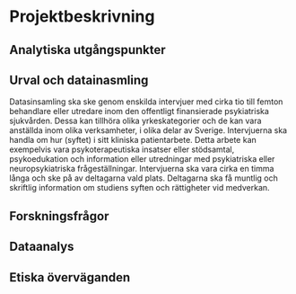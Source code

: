 # Projektbeskrivning

## Analytiska utgångspunkter


## Urval och datainasmling
Datasinsamling ska ske genom enskilda intervjuer med cirka tio till femton behandlare eller utredare inom den offentligt finansierade psykiatriska sjukvården. Dessa kan tillhöra olika yrkeskategorier och de kan vara anställda inom olika verksamheter, i olika delar av Sverige. Intervjuerna ska handla om hur (syftet) i sitt kliniska patientarbete. Detta arbete kan exempelvis vara psykoterapeutiska insatser eller stödsamtal, psykoedukation och information eller utredningar med psykiatriska eller neuropsykiatriska frågeställningar. Intervjuerna ska vara cirka en timma långa och ske på av deltagarna vald plats. Deltagarna ska få muntlig och skriftlig information om studiens syften och rättigheter vid medverkan. 

## Forskningsfrågor

## Dataanalys

## Etiska överväganden